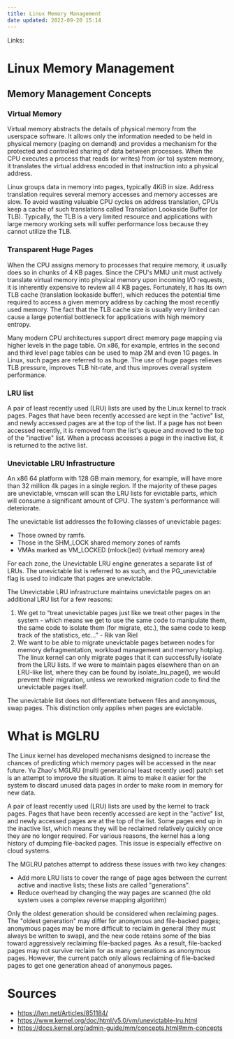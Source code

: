 ```yaml
---
title: Linux Memory Management
date updated: 2022-09-20 15:14
---
```


Links:

# Linux Memory Management

## Memory Management Concepts

### Virtual Memory

Virtual memory abstracts the details of physical memory from the userspace software. It allows only the information needed to be held in physical memory (paging on demand) and provides a mechanism for the protected and controlled sharing of data between processes. When the CPU executes a process that reads (or writes) from (or to) system memory, it translates the virtual address encoded in that instruction into a physical address.

Linux groups data in memory into pages, typically 4KiB in size. Address translation requires several memory accesses and memory accesses are slow. To avoid wasting valuable CPU cycles on address translation, CPUs keep a cache of such translations called Translation Lookaside Buffer (or TLB). Typically, the TLB is a very limited resource and applications with large memory working sets will suffer performance loss because they cannot utilize the TLB.

### Transparent Huge Pages

When the CPU assigns memory to processes that require memory, it usually does so in chunks of 4 KB pages. Since the CPU's MMU unit must actively translate virtual memory into physical memory upon incoming I/O requests, it is inherently expensive to review all 4 KB pages. Fortunately, it has its own TLB cache (translation lookaside buffer), which reduces the potential time required to access a given memory address by caching the most recently used memory. The fact that the TLB cache size is usually very limited can cause a large potential bottleneck for applications with high memory entropy.

Many modern CPU architectures support direct memory page mapping via higher levels in the page table. On x86, for example, entries in the second and third level page tables can be used to map 2M and even 1G pages. In Linux, such pages are referred to as huge. The use of huge pages relieves TLB pressure, improves TLB hit-rate, and thus improves overall system performance.

### LRU list

A pair of least recently used (LRU) lists are used by the Linux kernel to track pages. Pages that have been recently accessed are kept in the "active" list, and newly accessed pages are at the top of the list. If a page has not been accessed recently, it is removed from the list's queue and moved to the top of the "inactive" list. When a process accesses a page in the inactive list, it is returned to the active list.

### Unevictable LRU Infrastructure

An x86 64 platform with 128 GB main memory, for example, will have more than 32 million 4k pages in a single region. If the majority of these pages are unevictable, vmscan will scan the LRU lists for evictable parts, which will consume a significant amount of CPU. The system's performance will deteriorate.

The unevictable list addresses the following classes of unevictable pages:

- Those owned by ramfs.
- Those in the SHM_LOCK shared memory zones of ramfs
- VMAs marked as VM_LOCKED (mlock()ed) (virtual memory area)

For each zone, the Unevictable LRU engine generates a separate list of LRUs. The unevictable list is referred to as such, and the PG_unevictable flag is used to indicate that pages are unevictable.

The Unevictable LRU infrastructure maintains unevictable pages on an additional LRU list for a few reasons:

1. We get to “treat unevictable pages just like we treat other pages in the system - which means we get to use the same code to manipulate them, the same code to isolate them (for migrate, etc.), the same code to keep track of the statistics, etc...” - Rik van Riel
2. We want to be able to migrate unevictable pages between nodes for memory defragmentation, workload management and memory hotplug. The linux kernel can only migrate pages that it can successfully isolate from the LRU lists. If we were to maintain pages elsewhere than on an LRU-like list, where they can be found by isolate_lru_page(), we would prevent their migration, unless we reworked migration code to find the unevictable pages itself.

The unevictable list does not differentiate between files and anonymous, swap pages. This distinction only applies when pages are evictable.

# What is MGLRU

The Linux kernel has developed mechanisms designed to increase the chances of predicting which memory pages will be accessed in the near future. Yu Zhao's MGLRU (multi generational least recently used) patch set is an attempt to improve the situation. It aims to make it easier for the system to discard unused data pages in order to make room in memory for new data.

A pair of least recently used (LRU) lists are used by the kernel to track pages. Pages that have been recently accessed are kept in the "active" list, and newly accessed pages are at the top of the list. Some pages end up in the inactive list, which means they will be reclaimed relatively quickly once they are no longer required. For various reasons, the kernel has a long history of dumping file-backed pages. This issue is especially effective on cloud systems.

The MGLRU patches attempt to address these issues with two key changes:

- Add more LRU lists to cover the range of page ages between the current active and inactive lists; these lists are called "generations".
- Reduce overhead by changing the way pages are scanned (the old system uses a complex reverse mapping algorithm)

Only the oldest generation should be considered when reclaiming pages. The "oldest generation" may differ for anonymous and file-backed pages; anonymous pages may be more difficult to reclaim in general (they must always be written to swap), and the new code retains some of the bias toward aggressively reclaiming file-backed pages. As a result, file-backed pages may not survive reclaim for as many generations as anonymous pages. However, the current patch only allows reclaiming of file-backed pages to get one generation ahead of anonymous pages.

# Sources

- <https://lwn.net/Articles/851184/>
- <https://www.kernel.org/doc/html/v5.0/vm/unevictable-lru.html>
- <https://docs.kernel.org/admin-guide/mm/concepts.html#mm-concepts>
